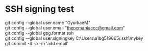 # SSH signing test
git config --global user.name "GyurkanM"  
git config --global user.email "thepcmaniaccc@gmail.com"  
git config --global gpg.format ssh  
git config --global user.signingkey C:\Users\a1bg519665/\.ssh\mykey  
git commit -S -a -m 'add email'